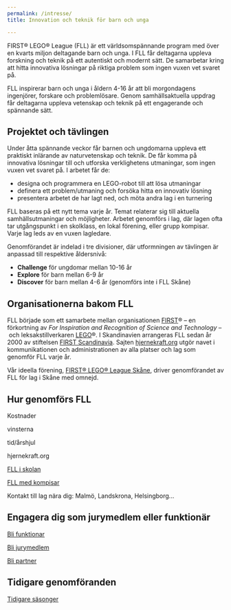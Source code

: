 ```yaml
---
permalink: /intresse/
title: Innovation och teknik för barn och unga

---
```


FIRST&reg; LEGO&reg; League (FLL) är ett världsomspännande program med över en kvarts miljon deltagande barn och unga. I FLL får deltagarna uppleva forskning och teknik på ett autentiskt och modernt sätt. De samarbetar kring att hitta innovativa lösningar på riktiga problem som ingen vuxen vet svaret på.

FLL inspirerar barn och unga i åldern 4-16 år att bli morgondagens ingenjörer, forskare och problemlösare. Genom samhällsaktuella uppdrag får deltagarna uppleva vetenskap och teknik på ett engagerande och spännande sätt.

## Projektet och tävlingen

Under åtta spännande veckor får barnen och ungdomarna uppleva ett praktiskt inlärande av naturvetenskap och teknik. De får komma på innovativa lösningar till och utforska verklighetens utmaningar, som ingen vuxen vet svaret på. I arbetet får de:

* designa och programmera en LEGO-robot till att lösa utmaningar
* definera ett problem/utmaning och forsöka hitta en innovativ lösning
* presentera arbetet de har lagt ned, och möta andra lag i en turnering

FLL baseras på ett nytt tema varje år. Temat relaterar sig till aktuella samhällsutmaningar och möjligheter. Arbetet genomförs i lag, där lagen ofta tar utgångspunkt i en skolklass, en lokal förening, eller grupp kompisar. Varje lag leds av en vuxen lagledare. 

Genomförandet är indelad i tre divisioner, där utformningen av tävlingen är anpassad till respektive åldersnivå:

* **Challenge** för ungdomar mellan 10-16 år
* **Explore** för barn mellan 6-9 år
* **Discover** för barn mellan 4-6 år (genomförs inte i FLL Skåne)

## Organisationerna bakom FLL

FLL började som ett samarbete mellan organisationen [FIRST](https://www.firstinspires.org/)&reg; – en förkortning av _For Inspiration and Recognition of Science and Technology_ – och leksakstillverkaren [LEGO](https://www.lego.com/sv-se)&reg;. I Skandinavien arrangeras FLL sedan år 2000 av stiftelsen [FIRST Scandinavia](https://firstscandinavia.org/). Sajten [hjernekraft.org](https://hjernekraft.org/) utgör navet i kommunikationen och administrationen av alla platser och lag som genomför FLL varje år.

Vår ideella förening, [FIRST&reg; LEGO&reg; League Skåne](/om-foreningen/), driver genomförandet av FLL för lag i Skåne med omnejd.


## Hur genomförs FLL

Kostnader

vinsterna

tid/årshjul

hjernekraft.org

[FLL i skolan](/intresse/fll-i-skolan)

[FLL med kompisar](/intresse/fll-med-kompisar)

Kontakt till lag nära dig: Malmö, Landskrona, Helsingborg...

## Engagera dig som jurymedlem eller funktionär

[Bli funktionar](/intresse/bli-funktionar/)

[Bli jurymedlem](/intresse/bli-jurymedlem/)

[Bli partner](/bli-partner/)

## Tidigare genomföranden

[Tidigare säsonger](/intresse/tidigare-sasonger/)